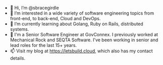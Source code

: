 - 👋 Hi, I’m @sbracegirdle
- 👀 I’m interested in a wide variety of software engineering topics from front-end, to back-end, Cloud and DevOps.
- 🌱 I’m currently learning about Golang, Ruby on Rails, distributed systems.
- 💞️ I'm a Senior Software Engineer at GovConnex. I previously worked at Mechanical Rock and SEQTA Software. I've been working in senior and lead roles for the last 15+ years.
- 📫 Visit my blog at https://letsbuild.cloud, which also has my contact details.
